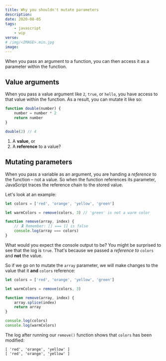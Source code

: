 ```yaml
---
title: Why you shouldn't mutate parameters
description: 
date: 2020-08-05
tags:
    - javascript
    - wip
verse:
# /img/<IMAGE>.min.jpg
image:
---
```


<!-- https://repl.it/@SeanMcP/why-you-shouldnt-mutate-parameters -->

When you pass an argument to a function, you can then access it as a parameter within the function.

## Value arguments

When you pass a value argument like `2`, `true`, or `hello`, you have access to that value within the function. As a result, you can mutate it like so:

```js
function double(number) {
    number = number * 2
    return number
}

double(2) // 4
```

1. A **value**, or
2. A **reference** to a value?

<!-- ## Values and references

When you declare a variable in JavaScript, you are doing two things: 1) storing a value in memory, and 2) creating a reference to that value. Take the following code:

```js
let name = 'sean'
```

With this expression, I am storing the string `'sean'` in memory, and then creating the variable `name` that references that value. -->

## Mutating parameters

When you pass a variable as an argument, you are handing a _reference_ to the function – not a value. So when the function references its parameter, JavaScript traces the reference chain to the stored value.

Let's look at an example:

```js
let colors = ['red', 'orange', 'yellow', 'green']

let warmColors = remove(colors, 3) // 'green' is not a warm color

function remove(array, index) {
    // 🎗 Remember: [] === [] is false
    console.log(array === colors)
}
```

What would you expect the console output to be? You might be surprised to see that the log is `true`. That's because we passed a _reference to_ `colors` and **not** the value.

So if we go on to mutate the `array` parameter, we will make changes to the value that it **and** `colors` reference:

```js
let colors = ['red', 'orange', 'yellow', 'green']

let warmColors = remove(colors, 3)

function remove(array, index) {
    array.splice(index)
    return array
}

console.log(colors)
console.log(warmColors)
```

The log after running our `remove()` function shows that `colors` has been modified:

```shell
[ 'red', 'orange', 'yellow' ]
[ 'red', 'orange', 'yellow' ]
```